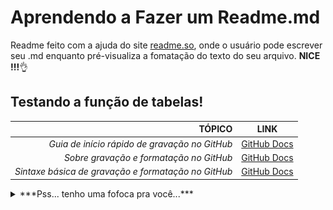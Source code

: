 # Aprendendo a Fazer um Readme.md

Readme feito com a ajuda do site [readme.so](https://readme.so/), onde o usuário pode escrever seu .md enquanto pré-visualiza a fomatação do texto do seu arquivo. **NICE !!!**👌

## Testando a função de tabelas!

| TÓPICO | LINK |
| ------: | ------- |
| *Guia de início rápido de gravação no GitHub* | [GitHub Docs](https://docs.github.com/pt/get-started/writing-on-github/getting-started-with-writing-and-formatting-on-github/quickstart-for-writing-on-github) |
| *Sobre gravação e formatação no GitHub* | [GitHub Docs](https://docs.github.com/pt/get-started/writing-on-github/getting-started-with-writing-and-formatting-on-github/about-writing-and-formatting-on-github) |
| *Sintaxe básica de gravação e formatação no GitHub* | [GitHub Docs](https://docs.github.com/pt/get-started/writing-on-github/getting-started-with-writing-and-formatting-on-github/basic-writing-and-formatting-syntax) |

<details>

<summary>***Pss... tenho uma fofoca pra você...*** </summary>

[**Aqui**](https://docs.github.com/pt/get-started/writing-on-github/working-with-advanced-formatting/organizing-information-with-collapsed-sections) você encontra como "esconder" o conteúdo do seu arquivo.
Tipo essa imagem fofa do meu Thorzinho 😻
![Conheçam essa lindeza chamada Thor](https://github.com/bsTrindade/treino-versionamento-DIO/blob/main/thor_github.jpeg?raw=true)

[Quer ajudar para colocar sua imagem no seu README.md?](https://github.com/orgs/community/discussions/66495)

</details>